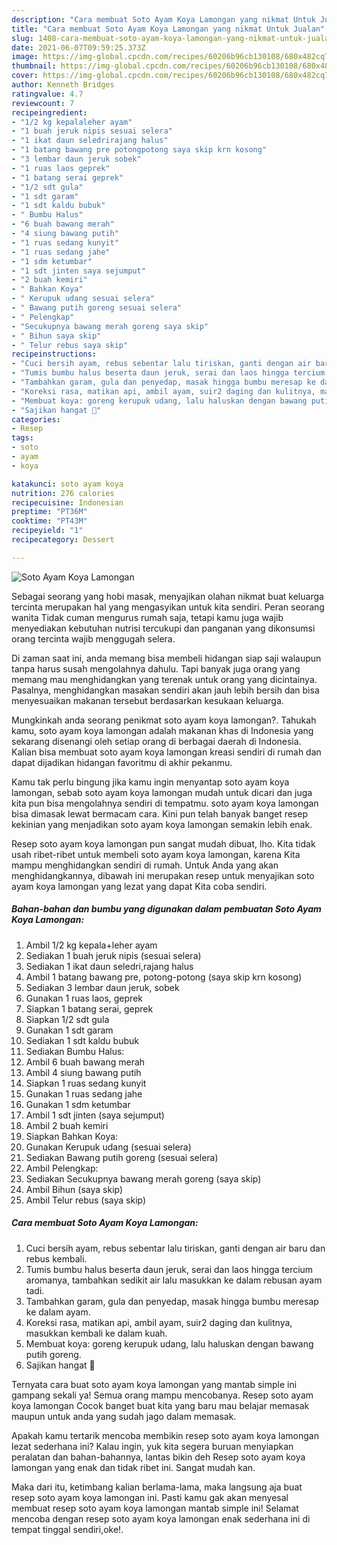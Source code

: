 ```yaml
---
description: "Cara membuat Soto Ayam Koya Lamongan yang nikmat Untuk Jualan"
title: "Cara membuat Soto Ayam Koya Lamongan yang nikmat Untuk Jualan"
slug: 1408-cara-membuat-soto-ayam-koya-lamongan-yang-nikmat-untuk-jualan
date: 2021-06-07T09:59:25.373Z
image: https://img-global.cpcdn.com/recipes/60206b96cb130108/680x482cq70/soto-ayam-koya-lamongan-foto-resep-utama.jpg
thumbnail: https://img-global.cpcdn.com/recipes/60206b96cb130108/680x482cq70/soto-ayam-koya-lamongan-foto-resep-utama.jpg
cover: https://img-global.cpcdn.com/recipes/60206b96cb130108/680x482cq70/soto-ayam-koya-lamongan-foto-resep-utama.jpg
author: Kenneth Bridges
ratingvalue: 4.7
reviewcount: 7
recipeingredient:
- "1/2 kg kepalaleher ayam"
- "1 buah jeruk nipis sesuai selera"
- "1 ikat daun seledrirajang halus"
- "1 batang bawang pre potongpotong saya skip krn kosong"
- "3 lembar daun jeruk sobek"
- "1 ruas laos geprek"
- "1 batang serai geprek"
- "1/2 sdt gula"
- "1 sdt garam"
- "1 sdt kaldu bubuk"
- " Bumbu Halus"
- "6 buah bawang merah"
- "4 siung bawang putih"
- "1 ruas sedang kunyit"
- "1 ruas sedang jahe"
- "1 sdm ketumbar"
- "1 sdt jinten saya sejumput"
- "2 buah kemiri"
- " Bahkan Koya"
- " Kerupuk udang sesuai selera"
- " Bawang putih goreng sesuai selera"
- " Pelengkap"
- "Secukupnya bawang merah goreng saya skip"
- " Bihun saya skip"
- " Telur rebus saya skip"
recipeinstructions:
- "Cuci bersih ayam, rebus sebentar lalu tiriskan, ganti dengan air baru dan rebus kembali."
- "Tumis bumbu halus beserta daun jeruk, serai dan laos hingga tercium aromanya, tambahkan sedikit air lalu masukkan ke dalam rebusan ayam tadi."
- "Tambahkan garam, gula dan penyedap, masak hingga bumbu meresap ke dalam ayam."
- "Koreksi rasa, matikan api, ambil ayam, suir2 daging dan kulitnya, masukkan kembali ke dalam kuah."
- "Membuat koya: goreng kerupuk udang, lalu haluskan dengan bawang putih goreng."
- "Sajikan hangat 🌻"
categories:
- Resep
tags:
- soto
- ayam
- koya

katakunci: soto ayam koya 
nutrition: 276 calories
recipecuisine: Indonesian
preptime: "PT36M"
cooktime: "PT43M"
recipeyield: "1"
recipecategory: Dessert

---
```



![Soto Ayam Koya Lamongan](https://img-global.cpcdn.com/recipes/60206b96cb130108/680x482cq70/soto-ayam-koya-lamongan-foto-resep-utama.jpg)

Sebagai seorang yang hobi masak, menyajikan olahan nikmat buat keluarga tercinta merupakan hal yang mengasyikan untuk kita sendiri. Peran seorang  wanita Tidak cuman mengurus rumah saja, tetapi kamu juga wajib menyediakan kebutuhan nutrisi tercukupi dan panganan yang dikonsumsi orang tercinta wajib menggugah selera.

Di zaman  saat ini, anda memang bisa membeli hidangan siap saji walaupun tanpa harus susah mengolahnya dahulu. Tapi banyak juga orang yang memang mau menghidangkan yang terenak untuk orang yang dicintainya. Pasalnya, menghidangkan masakan sendiri akan jauh lebih bersih dan bisa menyesuaikan makanan tersebut berdasarkan kesukaan keluarga. 



Mungkinkah anda seorang penikmat soto ayam koya lamongan?. Tahukah kamu, soto ayam koya lamongan adalah makanan khas di Indonesia yang sekarang disenangi oleh setiap orang di berbagai daerah di Indonesia. Kalian bisa membuat soto ayam koya lamongan kreasi sendiri di rumah dan dapat dijadikan hidangan favoritmu di akhir pekanmu.

Kamu tak perlu bingung jika kamu ingin menyantap soto ayam koya lamongan, sebab soto ayam koya lamongan mudah untuk dicari dan juga kita pun bisa mengolahnya sendiri di tempatmu. soto ayam koya lamongan bisa dimasak lewat bermacam cara. Kini pun telah banyak banget resep kekinian yang menjadikan soto ayam koya lamongan semakin lebih enak.

Resep soto ayam koya lamongan pun sangat mudah dibuat, lho. Kita tidak usah ribet-ribet untuk membeli soto ayam koya lamongan, karena Kita mampu menghidangkan sendiri di rumah. Untuk Anda yang akan menghidangkannya, dibawah ini merupakan resep untuk menyajikan soto ayam koya lamongan yang lezat yang dapat Kita coba sendiri.

<!--inarticleads1-->

##### Bahan-bahan dan bumbu yang digunakan dalam pembuatan Soto Ayam Koya Lamongan:

1. Ambil 1/2 kg kepala+leher ayam
1. Sediakan 1 buah jeruk nipis (sesuai selera)
1. Sediakan 1 ikat daun seledri,rajang halus
1. Ambil 1 batang bawang pre, potong-potong (saya skip krn kosong)
1. Sediakan 3 lembar daun jeruk, sobek
1. Gunakan 1 ruas laos, geprek
1. Siapkan 1 batang serai, geprek
1. Siapkan 1/2 sdt gula
1. Gunakan 1 sdt garam
1. Sediakan 1 sdt kaldu bubuk
1. Sediakan  Bumbu Halus:
1. Ambil 6 buah bawang merah
1. Ambil 4 siung bawang putih
1. Siapkan 1 ruas sedang kunyit
1. Gunakan 1 ruas sedang jahe
1. Gunakan 1 sdm ketumbar
1. Ambil 1 sdt jinten (saya sejumput)
1. Ambil 2 buah kemiri
1. Siapkan  Bahkan Koya:
1. Gunakan  Kerupuk udang (sesuai selera)
1. Sediakan  Bawang putih goreng (sesuai selera)
1. Ambil  Pelengkap:
1. Sediakan Secukupnya bawang merah goreng (saya skip)
1. Ambil  Bihun (saya skip)
1. Ambil  Telur rebus (saya skip)




<!--inarticleads2-->

##### Cara membuat Soto Ayam Koya Lamongan:

1. Cuci bersih ayam, rebus sebentar lalu tiriskan, ganti dengan air baru dan rebus kembali.
1. Tumis bumbu halus beserta daun jeruk, serai dan laos hingga tercium aromanya, tambahkan sedikit air lalu masukkan ke dalam rebusan ayam tadi.
1. Tambahkan garam, gula dan penyedap, masak hingga bumbu meresap ke dalam ayam.
1. Koreksi rasa, matikan api, ambil ayam, suir2 daging dan kulitnya, masukkan kembali ke dalam kuah.
1. Membuat koya: goreng kerupuk udang, lalu haluskan dengan bawang putih goreng.
1. Sajikan hangat 🌻




Ternyata cara buat soto ayam koya lamongan yang mantab simple ini gampang sekali ya! Semua orang mampu mencobanya. Resep soto ayam koya lamongan Cocok banget buat kita yang baru mau belajar memasak maupun untuk anda yang sudah jago dalam memasak.

Apakah kamu tertarik mencoba membikin resep soto ayam koya lamongan lezat sederhana ini? Kalau ingin, yuk kita segera buruan menyiapkan peralatan dan bahan-bahannya, lantas bikin deh Resep soto ayam koya lamongan yang enak dan tidak ribet ini. Sangat mudah kan. 

Maka dari itu, ketimbang kalian berlama-lama, maka langsung aja buat resep soto ayam koya lamongan ini. Pasti kamu gak akan menyesal membuat resep soto ayam koya lamongan mantab simple ini! Selamat mencoba dengan resep soto ayam koya lamongan enak sederhana ini di tempat tinggal sendiri,oke!.

